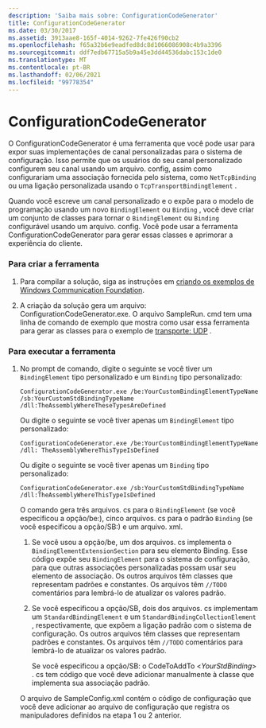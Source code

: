 ```yaml
---
description: 'Saiba mais sobre: ConfigurationCodeGenerator'
title: ConfigurationCodeGenerator
ms.date: 03/30/2017
ms.assetid: 3913aae8-165f-4014-9262-7fe426f90cb2
ms.openlocfilehash: f65a32b6e9eadfed8dc8d1066086908c4b9a3396
ms.sourcegitcommit: ddf7edb67715a5b9a45e3dd44536dabc153c1de0
ms.translationtype: MT
ms.contentlocale: pt-BR
ms.lasthandoff: 02/06/2021
ms.locfileid: "99778354"
---
```

# <a name="configurationcodegenerator"></a>ConfigurationCodeGenerator

O ConfigurationCodeGenerator é uma ferramenta que você pode usar para expor suas implementações de canal personalizadas para o sistema de configuração. Isso permite que os usuários do seu canal personalizado configurem seu canal usando um arquivo. config, assim como configurariam uma associação fornecida pelo sistema, como `NetTcpBinding` ou uma ligação personalizada usando o `TcpTransportBindingElement` .  
  
 Quando você escreve um canal personalizado e o expõe para o modelo de programação usando um novo `BindingElement` ou `Binding` , você deve criar um conjunto de classes para tornar o `BindingElement` ou `Binding` configurável usando um arquivo. config. Você pode usar a ferramenta ConfigurationCodeGenerator para gerar essas classes e aprimorar a experiência do cliente.  
  
### <a name="to-build-the-tool"></a>Para criar a ferramenta  
  
1. Para compilar a solução, siga as instruções em [criando os exemplos de Windows Communication Foundation](building-the-samples.md).  
  
2. A criação da solução gera um arquivo: ConfigurationCodeGenerator.exe. O arquivo SampleRun. cmd tem uma linha de comando de exemplo que mostra como usar essa ferramenta para gerar as classes para o exemplo de [transporte: UDP](transport-udp.md) .  
  
### <a name="to-run-the-tool"></a>Para executar a ferramenta  
  
1. No prompt de comando, digite o seguinte se você tiver um `BindingElement` tipo personalizado e um `Binding` tipo personalizado:  
  
    ```console  
    ConfigurationCodeGenerator.exe /be:YourCustomBindingElementTypeName /sb:YourCustomStdBindingTypeName /dll:TheAssemblyWhereTheseTypesAreDefined  
    ```  
  
     Ou digite o seguinte se você tiver apenas um `BindingElement` tipo personalizado:  
  
    ```console  
    ConfigurationCodeGenerator.exe /be:YourCustomBindingElementTypeName /dll: TheAssemblyWhereThisTypeIsDefined  
    ```  
  
     Ou digite o seguinte se você tiver apenas um `Binding` tipo personalizado:  
  
    ```console  
    ConfigurationCodeGenerator.exe /sb:YourCustomStdBindingTypeName /dll:TheAssemblyWhereThisTypeIsDefined  
    ```  
  
     O comando gera três arquivos. cs para o `BindingElement` (se você especificou a opção/be:), cinco arquivos. cs para o padrão `Binding` (se você especificou a opção/SB:) e um arquivo. xml.  
  
    1. Se você usou a opção/be, um dos arquivos. cs implementa o `BindingElementExtensionSection` para seu elemento Binding. Esse código expõe seu `BindingElement` para o sistema de configuração, para que outras associações personalizadas possam usar seu elemento de associação. Os outros arquivos têm classes que representam padrões e constantes. Os arquivos têm `//TODO` comentários para lembrá-lo de atualizar os valores padrão.  
  
    2. Se você especificou a opção/SB, dois dos arquivos. cs implementam um `StandardBindingElement` e um `StandardBindingCollectionElement` , respectivamente, que expõem a ligação padrão com o sistema de configuração. Os outros arquivos têm classes que representam padrões e constantes. Os arquivos têm `//TODO` comentários para lembrá-lo de atualizar os valores padrão.  
  
         Se você especificou a opção/SB: o CodeToAddTo \<*YourStdBinding*> . cs tem código que você deve adicionar manualmente à classe que implementa sua associação padrão.  
  
     O arquivo de SampleConfig.xml contém o código de configuração que você deve adicionar ao arquivo de configuração que registra os manipuladores definidos na etapa 1 ou 2 anterior.  
